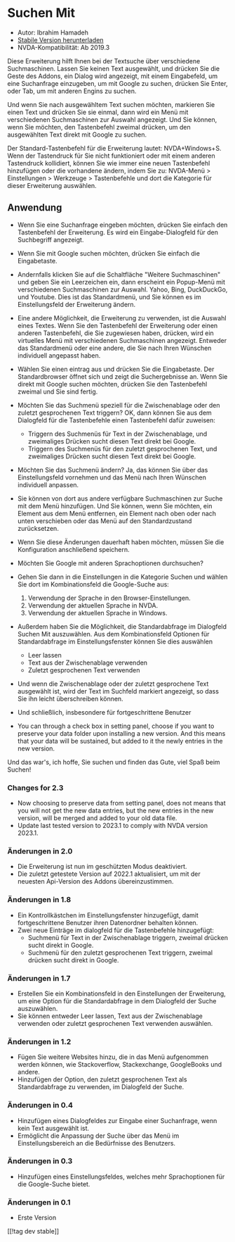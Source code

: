 # Suchen Mit #

* Autor: Ibrahim Hamadeh
* [Stabile Version herunterladen][1]
* NVDA-Kompatibilität: Ab 2019.3

Diese Erweiterung hilft Ihnen bei der Textsuche über verschiedene
Suchmaschinen. Lassen Sie keinen Text ausgewählt, und drücken Sie die Geste
des Addons, ein Dialog wird angezeigt, mit einem Eingabefeld, um eine
Suchanfrage einzugeben, um mit Google zu suchen, drücken Sie Enter, oder
Tab, um mit anderen Engins zu suchen.

Und wenn Sie nach ausgewähltem Text suchen möchten, markieren Sie einen Text
und drücken Sie sie einmal, dann wird ein Menü mit verschiedenen
Suchmaschinen zur Auswahl angezeigt. Und Sie können, wenn Sie möchten, den
Tastenbefehl zweimal drücken, um den ausgewählten Text direkt mit Google zu
suchen.

Der Standard-Tastenbefehl für die Erweiterung lautet: NVDA+Windows+S. Wenn der Tastendruck für Sie nicht funktioniert oder mit einem anderen Tastendruck kollidiert, können Sie wie immer eine neuen Tastenbefehl hinzufügen oder die vorhandene ändern, indem Sie zu: NVDA-Menü > Einstellungen > Werkzeuge > Tastenbefehle und dort die Kategorie für dieser Erweiterung auswählen.

## Anwendung

* Wenn Sie eine Suchanfrage eingeben möchten, drücken Sie einfach den
  Tastenbefehl der Erweiterung. Es wird ein Eingabe-Dialogfeld für den
  Suchbegriff angezeigt.
* Wenn Sie mit Google suchen möchten, drücken Sie einfach die Eingabetaste.
* Andernfalls klicken Sie auf die Schaltfläche "Weitere Suchmaschinen" und
  geben Sie ein Leerzeichen ein, dann erscheint ein Popup-Menü mit
  verschiedenen Suchmaschinen zur Auswahl. Yahoo, Bing, DuckDuckGo, und
  Youtube. Dies ist das Standardmenü, und Sie können es im Einstellungsfeld
  der Erweiterung ändern.
* Eine andere Möglichkeit, die Erweiterung zu verwenden, ist die Auswahl
  eines Textes. Wenn Sie den Tastenbefehl der Erweiterung oder einen anderen
  Tastenbefehl, die Sie zugewiesen haben, drücken, wird ein virtuelles Menü
  mit verschiedenen Suchmaschinen angezeigt. Entweder das Standardmenü oder
  eine andere, die Sie nach Ihren Wünschen individuell angepasst haben.
* Wählen Sie einen eintrag aus und drücken Sie die Eingabetaste. Der
  Standardbrowser öffnet sich und zeigt die Suchergebnisse an. Wenn Sie
  direkt mit Google suchen möchten, drücken Sie den Tastenbefehl zweimal und
  Sie sind fertig.
* Möchten Sie das Suchmenü speziell für die Zwischenablage oder den zuletzt
  gesprochenen Text triggern? OK, dann können Sie aus dem Dialogfeld für die
  Tastenbefehle einen Tastenbefehl dafür zuweisen:
    * Triggern des Suchmenüs für Text in der Zwischenablage, und zweimaliges
      Drücken sucht diesen Text direkt bei Google.
    * Triggern des Suchmenüs für den zuletzt gesprochenen Text, und
      zweimaliges Drücken sucht diesen Text direkt bei Google.
* Möchten Sie das Suchmenü ändern? Ja, das können Sie über das
  Einstellungsfeld vornehmen und das Menü nach Ihren Wünschen individuell
  anpassen.
* Sie können von dort aus andere verfügbare Suchmaschinen zur Suche mit dem
  Menü hinzufügen. Und Sie können, wenn Sie möchten, ein Element aus dem
  Menü entfernen, ein Element nach oben oder nach unten verschieben oder das
  Menü auf den Standardzustand zurücksetzen.
* Wenn Sie diese Änderungen dauerhaft haben möchten, müssen Sie die
  Konfiguration anschließend speichern.
* Möchten Sie Google mit anderen Sprachoptionen durchsuchen?
* Gehen Sie dann in die Einstellungen in die Kategorie Suchen und wählen Sie
  dort im Kombinationsfeld die Google-Suche aus:

    1. Verwendung der Sprache in den Browser-Einstellungen.
    2. Verwendung der aktuellen Sprache in NVDA.
    3. Verwendung der aktuellen Sprache in Windows.

* Außerdem haben Sie die Möglichkeit, die Standardabfrage im Dialogfeld
  Suchen Mit auszuwählen. Aus dem Kombinationsfeld Optionen für
  Standardabfrage im Einstellungsfenster können Sie dies auswählen

    * Leer lassen
    * Text aus der Zwischenablage verwenden
    * Zuletzt gesprochenen Text verwenden

* Und wenn die Zwischenablage oder der zuletzt gesprochene Text ausgewählt
  ist, wird der Text im Suchfeld markiert angezeigt, so dass Sie ihn leicht
  überschreiben können.
* Und schließlich, insbesondere für fortgeschrittene Benutzer
* You can through a check box in setting panel, choose if you want to
  preserve your data folder upon installing a new version. And this means
  that your data will be sustained, but added to it the newly entries in the
  new version.

Und das war's, ich hoffe, Sie suchen und finden das Gute, viel Spaß beim
Suchen!

### Changes for 2.3 ###

* Now choosing to preserve data from setting panel, does not means that you
  will not get the new data entries, but the new entries in the new version,
  will be merged and added to your old data file.
* Update last tested version to 2023.1 to comply with NVDA version 2023.1.

### Änderungen in 2.0 ###

* Die Erweiterung ist nun im geschützten Modus deaktiviert.
* Die zuletzt getestete Version auf 2022.1 aktualisiert, um mit der neuesten
  Api-Version des Addons übereinzustimmen.

### Änderungen in 1.8 ###

* Ein Kontrollkästchen im Einstellungsfenster hinzugefügt, damit
  fortgeschrittene Benutzer ihren Datenordner behalten können.
* Zwei neue Einträge im dialogfeld für die Tastenbefehle hinzugefügt:
    * Suchmenü für Text in der Zwischenablage triggern, zweimal drücken
      sucht direkt in Google.
    * Suchmenü für den zuletzt gesprochenen Text triggern, zweimal drücken
      sucht direkt in Google.

### Änderungen in 1.7

* Erstellen Sie ein Kombinationsfeld in den Einstellungen der Erweiterung,
  um eine Option für die Standardabfrage in dem Dialogfeld der Suche
  auszuwählen.
* Sie können entweder Leer lassen, Text aus der Zwischenablage verwenden
  oder zuletzt gesprochenen Text verwenden auswählen.

### Änderungen in 1.2

* Fügen Sie weitere Websites hinzu, die in das Menü aufgenommen werden
  können, wie Stackoverflow, Stackexchange, GoogleBooks und andere.
* Hinzufügen der Option, den zuletzt gesprochenen Text als Standardabfrage
  zu verwenden, im Dialogfeld der Suche.

### Änderungen in 0.4

* Hinzufügen eines Dialogfeldes zur Eingabe einer Suchanfrage, wenn kein
  Text ausgewählt ist.
* Ermöglicht die Anpassung der Suche über das Menü im Einstellungsbereich an
  die Bedürfnisse des Benutzers.

### Änderungen in 0.3

* Hinzufügen eines Einstellungsfeldes, welches mehr Sprachoptionen für die
  Google-Suche bietet.

### Änderungen in 0.1

* Erste Version

[[!tag dev stable]]

[1]: https://addons.nvda-project.org/files/get.php?file=searchwith
